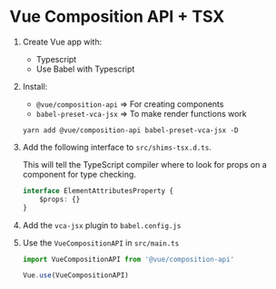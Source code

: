 # Vue Composition API + TSX
1. Create Vue app with:
    - Typescript
    - Use Babel with Typescript
2. Install:
    - `@vue/composition-api` ⇒ For creating components
    - `babel-preset-vca-jsx` ⇒ To make render functions work 
    ```
    yarn add @vue/composition-api babel-preset-vca-jsx -D
    ```
3. Add the following interface to `src/shims-tsx.d.ts`.

   This will tell the TypeScript compiler where to look for props on a component for type checking.
   ```ts
   interface ElementAttributesProperty {
       $props: {}
   }
   ```
4. Add the `vca-jsx` plugin to `babel.config.js`
5. Use the `VueCompositionAPI` in `src/main.ts`
   ```ts
   import VueCompositionAPI from '@vue/composition-api'
   
   Vue.use(VueCompositionAPI)
   ```